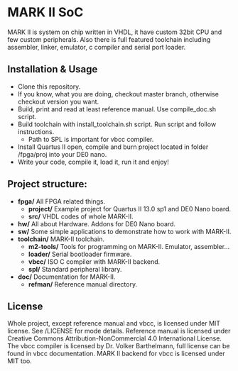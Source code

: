 MARK II SoC
====================

MARK II is system on chip written in VHDL, it have custom 32bit CPU and few custom peripherals.
Also there is full featured toolchain including assembler, linker, emulator, c compiler and serial
port loader.

Installation & Usage
--------------------

* Clone this repository.
* If you know, what you are doing, checkout master branch, otherwise checkout version you want.
* Build, print and read at least reference manual. Use compile_doc.sh script.
* Build toolchain with install_toolchain.sh script. Run script and follow instructions.
    * Path to SPL is important for vbcc compiler.
* Install Quartus II open, compile and burn project located in folder /fpga/proj into your DE0 nano.
* Write your code, compile it, load it, run it and enjoy!

Project structure:
--------------------

* **fpga/** All FPGA related things.
    * **project/** Example project for Quartus II 13.0 sp1 and DE0 Nano board.
    * **src/** VHDL codes of whole MARK-II.
* **hw/** All about Hardware. Addons for DE0 Nano board.
* **sw/** Some simple applications to demonstrate how to work with MARK-II.
* **toolchain/** MARK-II toolchain.
    * **m2-tools/** Tools for programming on MARK-II. Emulator, assembler...
    * **loader/** Serial bootloader firmware.
    * **vbcc/** ISO C compiler with MARK-II backend.
    * **spl/** Standard peripheral library.
* **doc/** Documentation for MARK-II.
    * **refman/** Reference manual directory.

License
--------------------

Whole project, except reference manual and vbcc, is licensed under MIT license.
See /LICENSE for mode details. Reference manual is licensed under Creative
Commons Attribution-NonCommercial 4.0 International License. The vbcc compiler
is licensed by  Dr. Volker Barthelmann, full license can be found in vbcc
documentation. MARK II backend for vbcc is licensed under MIT too.
